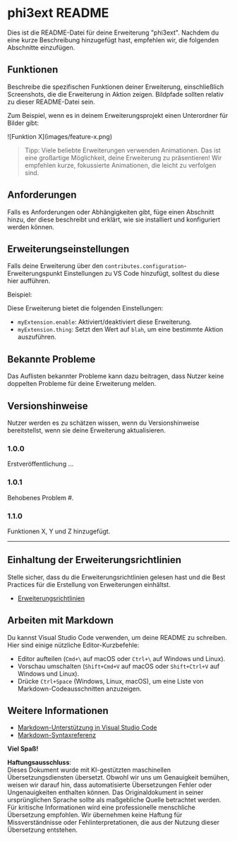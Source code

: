 # phi3ext README

Dies ist die README-Datei für deine Erweiterung "phi3ext". Nachdem du eine kurze Beschreibung hinzugefügt hast, empfehlen wir, die folgenden Abschnitte einzufügen.

## Funktionen

Beschreibe die spezifischen Funktionen deiner Erweiterung, einschließlich Screenshots, die die Erweiterung in Aktion zeigen. Bildpfade sollten relativ zu dieser README-Datei sein.

Zum Beispiel, wenn es in deinem Erweiterungsprojekt einen Unterordner für Bilder gibt:

\!\[Funktion X\]\(images/feature-x.png\)

> Tipp: Viele beliebte Erweiterungen verwenden Animationen. Das ist eine großartige Möglichkeit, deine Erweiterung zu präsentieren! Wir empfehlen kurze, fokussierte Animationen, die leicht zu verfolgen sind.

## Anforderungen

Falls es Anforderungen oder Abhängigkeiten gibt, füge einen Abschnitt hinzu, der diese beschreibt und erklärt, wie sie installiert und konfiguriert werden können.

## Erweiterungseinstellungen

Falls deine Erweiterung über den `contributes.configuration`-Erweiterungspunkt Einstellungen zu VS Code hinzufügt, solltest du diese hier aufführen.

Beispiel:

Diese Erweiterung bietet die folgenden Einstellungen:

* `myExtension.enable`: Aktiviert/deaktiviert diese Erweiterung.
* `myExtension.thing`: Setzt den Wert auf `blah`, um eine bestimmte Aktion auszuführen.

## Bekannte Probleme

Das Auflisten bekannter Probleme kann dazu beitragen, dass Nutzer keine doppelten Probleme für deine Erweiterung melden.

## Versionshinweise

Nutzer werden es zu schätzen wissen, wenn du Versionshinweise bereitstellst, wenn sie deine Erweiterung aktualisieren.

### 1.0.0

Erstveröffentlichung ...

### 1.0.1

Behobenes Problem #.

### 1.1.0

Funktionen X, Y und Z hinzugefügt.

---

## Einhaltung der Erweiterungsrichtlinien

Stelle sicher, dass du die Erweiterungsrichtlinien gelesen hast und die Best Practices für die Erstellung von Erweiterungen einhältst.

* [Erweiterungsrichtlinien](https://code.visualstudio.com/api/references/extension-guidelines?WT.mc_id=aiml-137032-kinfeylo)

## Arbeiten mit Markdown

Du kannst Visual Studio Code verwenden, um deine README zu schreiben. Hier sind einige nützliche Editor-Kurzbefehle:

* Editor aufteilen (`Cmd+\` auf macOS oder `Ctrl+\` auf Windows und Linux).
* Vorschau umschalten (`Shift+Cmd+V` auf macOS oder `Shift+Ctrl+V` auf Windows und Linux).
* Drücke `Ctrl+Space` (Windows, Linux, macOS), um eine Liste von Markdown-Codeausschnitten anzuzeigen.

## Weitere Informationen

* [Markdown-Unterstützung in Visual Studio Code](http://code.visualstudio.com/docs/languages/markdown?WT.mc_id=aiml-137032-kinfeylo)
* [Markdown-Syntaxreferenz](https://help.github.com/articles/markdown-basics/)

**Viel Spaß!**

**Haftungsausschluss**:  
Dieses Dokument wurde mit KI-gestützten maschinellen Übersetzungsdiensten übersetzt. Obwohl wir uns um Genauigkeit bemühen, weisen wir darauf hin, dass automatisierte Übersetzungen Fehler oder Ungenauigkeiten enthalten können. Das Originaldokument in seiner ursprünglichen Sprache sollte als maßgebliche Quelle betrachtet werden. Für kritische Informationen wird eine professionelle menschliche Übersetzung empfohlen. Wir übernehmen keine Haftung für Missverständnisse oder Fehlinterpretationen, die aus der Nutzung dieser Übersetzung entstehen.